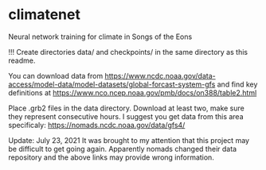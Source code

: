 # climatenet
Neural network training for climate in Songs of the Eons

!!! Create directories data/ and checkpoints/ in the same directory as this readme.

You can download data from https://www.ncdc.noaa.gov/data-access/model-data/model-datasets/global-forcast-system-gfs
and find key definitions at https://www.nco.ncep.noaa.gov/pmb/docs/on388/table2.html

Place .grb2 files in the data directory.
Download at least two, make sure they represent consecutive hours.
I suggest you get data from this area specificaly: https://nomads.ncdc.noaa.gov/data/gfs4/

Update: July 23, 2021
It was brought to my attention that this project may be difficult to get going again.
Apparently nomads changed their data repository and the above links may provide wrong information.
